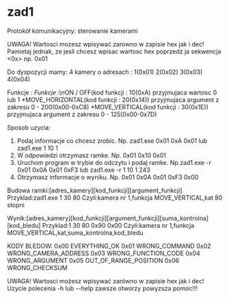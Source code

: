 ﻿# zad1


Protokół komunikacyjny: sterowanie kamerami

UWAGA!
Wartosci mozesz wpisywać zarowno w zapisie hex jak i dec!
Pamietaj jednak, ze jesli chcesz wpisac wartosc hex poprzedz ja sekwencja <0x> np. 0x01

Do dyspozycji mamy:
4 kamery o adresach : 1(0x01) 2(0x02) 3(0x03) 4(0x04)

Funkcje :
*Funkcje :\n*ON / OFF(kod funkcji : 10(0xA) przyjmujaca wartosc 0 lub 1
*MOVE_HORIZONTAL(kod funkcji : 20(0x14)) przyjmujaca argument z zakresu 0 - 200(0x00-0xC8)
*MOVE_VERTICAL(kod funkcji : 30(0x1E)) przyjmujaca argument z zakresu 0 - 125(0x00-0x7D)


Sposob uzycia:
1. Podaj informacje co chcesz zrobic. Np. zad1.exe 0x01 0xA 0x01 lub zad1.exe 1 10 1
2. W odpowiedzi otrzymasz ramke. Np. 0x01 0x10 0x01
3. Uruchom program w trybie do odczytu i podaj ramke.
	Np.zad1.exe -r 0x01 0x0A 0x01 0xF3 lub zad1.exe -r 1 10 1 243
4. Otrzymasz informacje o wyniku.
	Np. 0x01 0x0A 0x01 0xF3 0x00


Budowa ramki:[adres_kamery][kod_funkcji][argument_funkcji]
	Przyklad:zad1.exe 1 30 80
	Czyli:kamera nr 1,funkcja MOVE_VERTICAL,kat 80 stopni

Wynik:[adres_kamery][kod_funkcji][argument_funkcji][suma_kontrolna][kod_bledu]
	Przyklad:1 30 80 0x90 0x00
	Czyli:kamera nr 1,funkcja MOVE_VERTICAL,kat,suma_kontrolna,kod_bledu


KODY BLEDOW:
0x00 EVERYTHING_OK
0x01 WRONG_COMMAND
0x02 WRONG_CAMERA_ADDRESS
0x03 WRONG_FUNCTION_CODE
0x04 WRONG_ARGUMENT
0x05 OUT_OF_RANGE_POSITION
0x06 WRONG_CHECKSUM

UWAGA!
Wartosci możesz wpisywać zarówno w zapisie hex jak i dec!
Uzycie polecenia -h lub --help zawsze otworzy powyzsza pomoc!!!